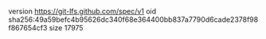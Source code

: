 version https://git-lfs.github.com/spec/v1
oid sha256:49a59befc4b95626dc340f68e364400bb837a7790d6cade2378f98f867654cf3
size 17975
